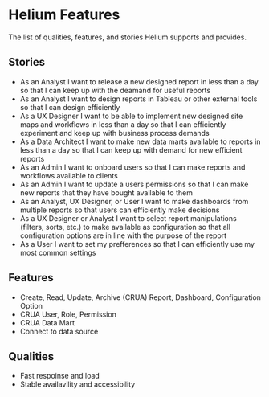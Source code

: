 # Helium Features

The list of qualities, features, and stories Helium supports and provides.

## Stories

* As an Analyst I want to release a new designed report in less than a day so that I can keep up with the deamand for useful reports
* As an Analyst I want to design reports in Tableau or other external tools so that I can design efficiently
* As a UX Designer I want to be able to implement new designed site maps and workflows in less than a day so that I can efficiently experiment and keep up with business process demands
* As a Data Architect I want to make new data marts available to reports in less than a day so that I can keep up with demand for new efficient reports
* As an Admin I want to onboard users so that I can make reports and workflows available to clients
* As an Admin I want to update a users permissions so that I can make new reports that they have bought available to them
* As an Analyst, UX Designer, or User I want to make dashboards from multiple reports so that users can efficiently make decisions
* As a UX Designer or Analyst I want to select report manipulations (filters, sorts, etc.) to make available as configuration so that all configuration options are in line with the purpose of the report
* As a User I want to set my prefferences so that I can efficiently use my most common settings

## Features

* Create, Read, Update, Archive (CRUA) Report, Dashboard, Configuration Option
* CRUA User, Role, Permission
* CRUA Data Mart
* Connect to data source

## Qualities

* Fast respoinse and load
* Stable availavility and accessibility

